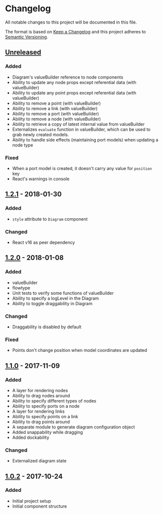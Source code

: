# Changelog
All notable changes to this project will be documented in this file.

The format is based on [Keep a Changelog](http://keepachangelog.com/en/1.0.0/)
and this project adheres to [Semantic Versioning](http://semver.org/spec/v2.0.0.html).

## [Unreleased]
### Added
- Diagram's valueBuilder reference to node components
- Ability to update any node props except referential data (with valueBuilder)
- Ability to update any point props except referential data (with valueBuilder)
- Ability to remove a point (with valueBuilder)
- Ability to remove a link (with valueBuilder)
- Ability to remove a port (with valueBuilder)
- Ability to remove a node (with valueBuilder)
- Ability to retrieve a copy of latest internal value from valueBuilder
- Externalizes `evaluate` function in valueBuilder, which can be used to grab newly created models.
- Ability to handle side effects (maintaining port models) when updating a node type

### Fixed
- When a port model is created, it doesn't carry any value for `position` key
- React's warnings in console

## [1.2.1] - 2018-01-30
### Added
- `style` attribute to `Diagram` component

### Changed
- React v16 as peer dependency

## [1.2.0] - 2018-01-08
### Added
- valueBuilder
- flowtype
- Unit tests to verify some functions of valueBuilder
- Ability to specify a logLevel in the Diagram
- Ability to toggle draggability in Diagram

### Changed
- Draggability is disabled by default

### Fixed
- Points don't change position when model coordinates are updated

## [1.1.0] - 2017-11-09
### Added
- A layer for rendering nodes
- Ability to drag nodes around
- Ability to specify different types of nodes
- Ability to specify ports on a node
- A layer for rendering links
- Ability to specify points on a link
- Ability to drag points around
- A separate module to generate diagram configuration object
- Added snappability while dragging
- Added dockability

### Changed
- Externalized diagram state

## [1.0.2] - 2017-10-24
### Added
- Initial project setup
- Initial component structure

[Unreleased]: https://github.com/emumba-com/drawit/compare/v1.2.1...HEAD
[1.2.1]: https://github.com/emumba-com/drawit/compare/v1.2.0...v1.2.1
[1.2.0]: https://github.com/emumba-com/drawit/compare/v1.1.0...v1.2.0
[1.1.0]: https://github.com/emumba-com/drawit/compare/v1.0.2...v1.1.0
[1.0.2]: https://github.com/emumba-com/drawit/tree/v1.0.2